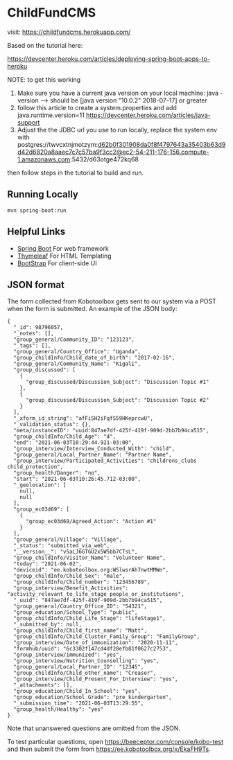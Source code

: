 # ChildFundCMS

visit: https://childfundcms.herokuapp.com/

Based on the tutorial here: 

https://devcenter.heroku.com/articles/deploying-spring-boot-apps-to-heroku

NOTE: to get this working 
1.  Make sure you have a current java version on your local machine:
java -version  --> should be [java version "10.0.2" 2018-07-17] or greater
2.  follow this article to create a system.properties and add java.runtime.version=11
https://devcenter.heroku.com/articles/java-support
3.  Adjust the the JDBC url you use to run locally, replace the system env with postgres://twvcxtnjmotzym:d62b0f301908da0f8f4797643a35403b63d9d42d6820a8aaec7c7c57ba9f3cc2@ec2-54-211-176-156.compute-1.amazonaws.com:5432/d63otge472kq68

then follow steps in the tutorial to build and run. 

## Running Locally

```
mvn spring-boot:run
```

## Helpful Links

- [Spring Boot](https://spring.io/projects/spring-boot#overview) For web framework
- [Thymeleaf](https://www.thymeleaf.org/documentation.html) For HTML Templating
- [BootStrap](https://getbootstrap.com/docs/5.0) For client-side UI

## JSON format

The form collected from Kobotoolbox gets sent to our system via a POST when the form is submitted. An example of the JSON body:

```
{
  "_id": 98796057,
  "_notes": [],
  "group_general/Community_ID": "123123",
  "_tags": [],
  "group_general/Country_Office": "Uganda",
  "group_childInfo/Child_date_of_birth": "2017-02-16",
  "group_general/Community_Name": "Kigali",
  "group_discussed": [
    {
      "group_discussed/Discussion_Subject": "Discussion Topic #1"
    },
    {
      "group_discussed/Discussion_Subject": "Discussion Topic #2"
    }
  ],
  "_xform_id_string": "afFiSH2iFqfS59HKeprcwU",
  "_validation_status": {},
  "meta/instanceID": "uuid:847ae7df-425f-419f-909d-2bb7b94ca515",
  "group_childInfo/Child_Age": "4",
  "end": "2021-06-03T10:29:44.921-03:00",
  "group_interview/Interview_Conducted_With": "child",
  "group_general/Local_Partner_Name": "Partner Name",
  "group_interview/Participated_Activities": "childrens_clubs child_protection",
  "group_health/Danger": "no",
  "start": "2021-06-03T10:26:45.712-03:00",
  "_geolocation": [
    null,
    null
  ],
  "group_ec03d69": [
    {
      "group_ec03d69/Agreed_Action": "Action #1"
    }
  ],
  "group_general/Village": "Village",
  "_status": "submitted_via_web",
  "__version__": "v5aLJ6GTGU2x5W5bb7CTsL",
  "group_childInfo/Visitor_Name": "Volunteer Name",
  "today": "2021-06-02",
  "deviceid": "ee.kobotoolbox.org:WSlwsrAh7nwtMMWn",
  "group_childInfo/Child_Sex": "male",
  "group_childInfo/Child_number": "123456789",
  "group_interview/Benefit_Activities": "activity_relevant_to_life_stage people_or_institutions",
  "_uuid": "847ae7df-425f-419f-909d-2bb7b94ca515",
  "group_general/Country_Office_ID": "54321",
  "group_education/School_Type": "public",
  "group_childInfo/Child_Life_Stage": "lifeStage1",
  "_submitted_by": null,
  "group_childInfo/Child_first_name": "Matt",
  "group_childInfo/Child_Cluster_Family_Group": "FamilyGroup",
  "group_interview/Date_of_immunization": "2020-11-11",
  "formhub/uuid": "6c3302f147cd4df28efb81f0627c2753",
  "group_interview/immunized": "yes",
  "group_interview/Nutrition_Counselling": "yes",
  "group_general/Local_Partner_ID": "12345",
  "group_childInfo/Child_other_name": "Creaser",
  "group_interview/Child_Present_For_Interview": "yes",
  "_attachments": [],
  "group_education/Child_In_School": "yes",
  "group_education/School_Grade": "pre_kindergarten",
  "_submission_time": "2021-06-03T13:29:55",
  "group_health/Healthy": "yes"
}
```

Note that unanswered questions are omitted from the JSON.

To test particular questions, open https://beeceptor.com/console/kobo-test and then submit the form from https://ee.kobotoolbox.org/x/EkaFH9Ts.
